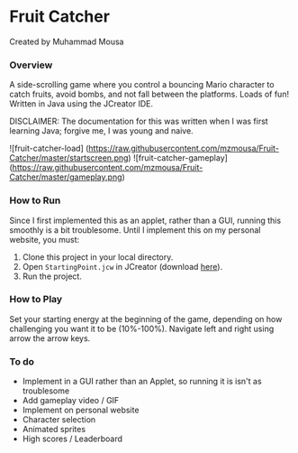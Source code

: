 # Fruit Catcher
Created by Muhammad Mousa

### Overview
A side-scrolling game where you control a bouncing Mario character to catch fruits, avoid bombs, and not fall between the platforms. Loads of fun!  
Written in Java using the JCreator IDE.  

DISCLAIMER: The documentation for this was written when I was first learning Java; forgive me, I was young and naive.

![fruit-catcher-load] (https://raw.githubusercontent.com/mzmousa/Fruit-Catcher/master/startscreen.png)
![fruit-catcher-gameplay] (https://raw.githubusercontent.com/mzmousa/Fruit-Catcher/master/gameplay.png)

### How to Run
Since I first implemented this as an applet, rather than a GUI, running this smoothly is a bit troublesome. Until I implement this on my personal website, you must:  
1. Clone this project in your local directory.  
2. Open `StartingPoint.jcw` in JCreator (download [here](http://www.jcreator.org/download.htm)).  
3. Run the project.

### How to Play
Set your starting energy at the beginning of the game, depending on how challenging you want it to be (10%-100%).
Navigate left and right using arrow the arrow keys.

### To do
* Implement in a GUI rather than an Applet, so running it is isn't as troublesome
* Add gameplay video / GIF
* Implement on personal website
* Character selection
* Animated sprites
* High scores / Leaderboard
